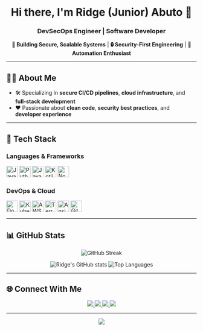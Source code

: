 <!-- Updated README for Ridge (Junior) Abuto -->

<h1 align="center">Hi there, I'm Ridge (Junior) Abuto 👋</h1>
<h3 align="center">DevSecOps Engineer | Software Developer</h3>

<p align="center">
  <b>🚀 Building Secure, Scalable Systems</b> | <b>🔒 Security-First Engineering</b> | <b>🤖 Automation Enthusiast</b>
</p>

---

## 👨‍💻 About Me

- 🛠️ Specializing in **secure CI/CD pipelines**, **cloud infrastructure**, and **full-stack development**
- ❤️ Passionate about **clean code**, **security best practices**, and **developer experience**

---

## 🧰 Tech Stack

### Languages & Frameworks
<p>
  <img height="30" src="https://cdn.jsdelivr.net/gh/devicons/devicon/icons/java/java-original.svg" title="Java"/>
  <img height="30" src="https://cdn.jsdelivr.net/gh/devicons/devicon/icons/python/python-original.svg" title="Python"/>
  <img height="30" src="https://cdn.jsdelivr.net/gh/devicons/devicon/icons/javascript/javascript-original.svg" title="JavaScript"/>
  <img height="30" src="https://cdn.jsdelivr.net/gh/devicons/devicon/icons/kotlin/kotlin-original.svg" title="Kotlin"/>
  <img height="30" src="https://cdn.jsdelivr.net/gh/devicons/devicon/icons/nodejs/nodejs-original.svg" title="Node.js"/>
</p>

### DevOps & Cloud
<p>
  <img height="30" src="https://cdn.jsdelivr.net/gh/devicons/devicon/icons/docker/docker-original.svg" title="Docker"/>
  <img height="30" src="https://cdn.jsdelivr.net/gh/devicons/devicon/icons/kubernetes/kubernetes-plain.svg" title="Kubernetes"/>
  <img height="30" src="https://cdn.jsdelivr.net/gh/devicons/devicon/icons/amazonwebservices/amazonwebservices-original.svg" title="AWS"/>
  <img height="30" src="https://cdn.jsdelivr.net/gh/devicons/devicon/icons/terraform/terraform-original.svg" title="Terraform"/>
  <img height="30" src="https://cdn.jsdelivr.net/gh/devicons/devicon/icons/ansible/ansible-original.svg" title="Ansible"/>
  <img height="30" src="https://cdn.jsdelivr.net/gh/devicons/devicon/icons/git/git-original.svg" title="Git"/>
</p>

---

## 📊 GitHub Stats

<p align="center">
  <img src="https://streak-stats.demolab.com?user=JuniorCarti&theme=tokyonight&border_radius=5&mode=weekly" alt="GitHub Streak"/>
</p>
<p align="center">
  <img src="https://github-readme-stats.vercel.app/api?username=JuniorCarti&show_icons=true&theme=tokyonight&hide_border=true" alt="Ridge's GitHub stats"/>
  <img src="https://github-readme-stats.vercel.app/api/top-langs/?username=JuniorCarti&layout=compact&theme=tokyonight&hide_border=true" alt="Top Languages"/>
</p>

---

## 🌐 Connect With Me

<p align="center">
  <a href="https://www.linkedin.com/in/ridge-abuto-41211236a">
    <img src="https://img.shields.io/badge/LinkedIn-0077B5?style=for-the-badge&logo=linkedin&logoColor=white"/>
  </a>
  <a href="mailto:ridgejunior204@gmail.com">
    <img src="https://img.shields.io/badge/Gmail-D14836?style=for-the-badge&logo=gmail&logoColor=white"/>
  </a>
  <a href="https://github.com/JuniorCarti">
    <img src="https://img.shields.io/badge/GitHub-100000?style=for-the-badge&logo=github&logoColor=white"/>
  </a>
  <a href="https://x.com/Ridge16352045">
    <img src="https://img.shields.io/badge/Twitter-1DA1F2?style=for-the-badge&logo=twitter&logoColor=white"/>
  </a>
</p>

---

<p align="center">
  <img src="https://capsule-render.vercel.app/api?type=waving&color=0:6366f1,100:8b5cf6&height=100&section=footer"/>
</p>
